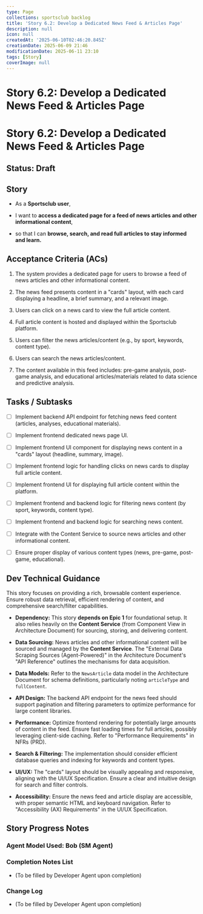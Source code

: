 ```yaml
---
type: Page
collections: sportsclub backlog
title: 'Story 6.2: Develop a Dedicated News Feed & Articles Page'
description: null
icon: null
createdAt: '2025-06-10T02:46:20.845Z'
creationDate: 2025-06-09 21:46
modificationDate: 2025-06-11 23:10
tags: [Story]
coverImage: null
---
```


# Story 6.2: Develop a Dedicated News Feed & Articles Page

# Story 6.2: Develop a Dedicated News Feed & Articles Page

## Status: Draft

## Story

- As a **Sportsclub user**,

- I want to **access a dedicated page for a feed of news articles and other informational content**,

- so that I can **browse, search, and read full articles to stay informed and learn.**

## Acceptance Criteria (ACs)

1. The system provides a dedicated page for users to browse a feed of news articles and other informational content.

2. The news feed presents content in a "cards" layout, with each card displaying a headline, a brief summary, and a relevant image.

3. Users can click on a news card to view the full article content.

4. Full article content is hosted and displayed within the Sportsclub platform.

5. Users can filter the news articles/content (e.g., by sport, keywords, content type).

6. Users can search the news articles/content.

7. The content available in this feed includes: pre-game analysis, post-game analysis, and educational articles/materials related to data science and predictive analysis.

## Tasks / Subtasks

- [ ] Implement backend API endpoint for fetching news feed content (articles, analyses, educational materials).

- [ ] Implement frontend dedicated news page UI.

- [ ] Implement frontend UI component for displaying news content in a "cards" layout (headline, summary, image).

- [ ] Implement frontend logic for handling clicks on news cards to display full article content.

- [ ] Implement frontend UI for displaying full article content within the platform.

- [ ] Implement frontend and backend logic for filtering news content (by sport, keywords, content type).

- [ ] Implement frontend and backend logic for searching news content.

- [ ] Integrate with the Content Service to source news articles and other informational content.

- [ ] Ensure proper display of various content types (news, pre-game, post-game, educational).

## Dev Technical Guidance

This story focuses on providing a rich, browsable content experience. Ensure robust data retrieval, efficient rendering of content, and comprehensive search/filter capabilities.

- **Dependency:** This story **depends on Epic 1** for foundational setup. It also relies heavily on the **Content Service** (from Component View in Architecture Document) for sourcing, storing, and delivering content.

- **Data Sourcing:** News articles and other informational content will be sourced and managed by the **Content Service**. The "External Data Scraping Sources (Agent-Powered)" in the Architecture Document's "API Reference" outlines the mechanisms for data acquisition.

- **Data Models:** Refer to the `NewsArticle` data model in the Architecture Document for schema definitions, particularly noting `articleType` and `fullContent`.

- **API Design:** The backend API endpoint for the news feed should support pagination and filtering parameters to optimize performance for large content libraries.

- **Performance:** Optimize frontend rendering for potentially large amounts of content in the feed. Ensure fast loading times for full articles, possibly leveraging client-side caching. Refer to "Performance Requirements" in NFRs (PRD).

- **Search & Filtering:** The implementation should consider efficient database queries and indexing for keywords and content types.

- **UI/UX:** The "cards" layout should be visually appealing and responsive, aligning with the UI/UX Specification. Ensure a clear and intuitive design for search and filter controls.

- **Accessibility:** Ensure the news feed and article display are accessible, with proper semantic HTML and keyboard navigation. Refer to "Accessibility (AX) Requirements" in the UI/UX Specification.

## Story Progress Notes

### Agent Model Used: Bob (SM Agent)

### Completion Notes List

- (To be filled by Developer Agent upon completion)

### Change Log

- (To be filled by Developer Agent upon completion)


